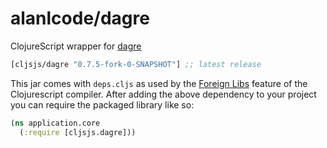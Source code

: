 # alanlcode/dagre

ClojureScript wrapper for [dagre](https://github.com/cpettitt/dagre)
[](dependency)
```clojure
[cljsjs/dagre "0.7.5-fork-0-SNAPSHOT"] ;; latest release
```
[](dependency)

This jar comes with `deps.cljs` as used by the [Foreign Libs][flibs] feature
of the Clojurescript compiler. After adding the above dependency to your project
you can require the packaged library like so:

```clojure
(ns application.core
  (:require [cljsjs.dagre]))
```

[flibs]: https://github.com/clojure/clojurescript/wiki/Packaging-Foreign-Dependencies
